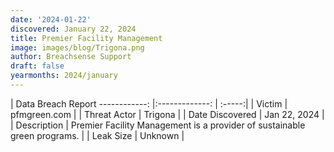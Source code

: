 ```yaml
---
date: '2024-01-22'
discovered: January 22, 2024
title: Premier Facility Management
image: images/blog/Trigona.png
author: Breachsense Support
draft: false
yearmonths: 2024/january
---
```



| Data Breach Report
------------:     |:-------------:    | :-----:|
| Victim      | pfmgreen.com      | 
| Threat Actor      | Trigona      | 
| Date Discovered      | Jan 22, 2024      | 
| Description      | Premier Facility Management is a provider of sustainable green programs.      | 
| Leak Size      | Unknown      | 

